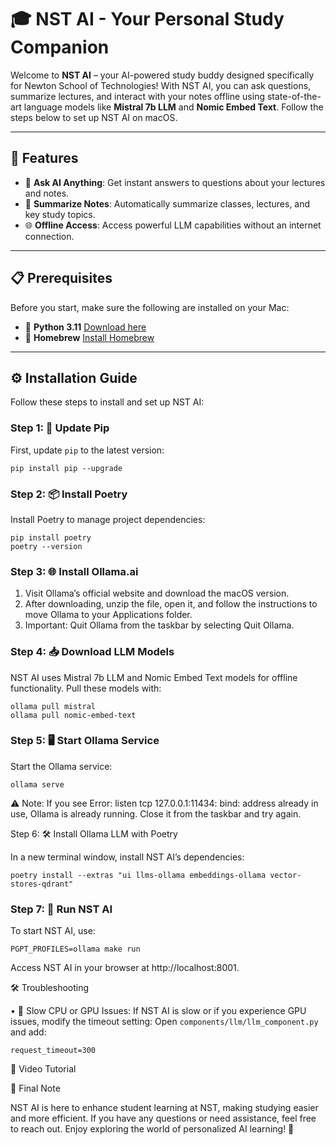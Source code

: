 # 🎓 NST AI - Your Personal Study Companion

Welcome to **NST AI** – your AI-powered study buddy designed specifically for Newton School of Technologies! With NST AI, you can ask questions, summarize lectures, and interact with your notes offline using state-of-the-art language models like **Mistral 7b LLM** and **Nomic Embed Text**. Follow the steps below to set up NST AI on macOS.

---

## 🚀 Features
- 💬 **Ask AI Anything**: Get instant answers to questions about your lectures and notes.
- 📑 **Summarize Notes**: Automatically summarize classes, lectures, and key study topics.
- 🌐 **Offline Access**: Access powerful LLM capabilities without an internet connection.

---

## 📋 Prerequisites
Before you start, make sure the following are installed on your Mac:
- 🐍 **Python 3.11** [Download here](https://www.python.org/downloads/)
- 🍺 **Homebrew** [Install Homebrew](https://brew.sh/)

---

## ⚙️ Installation Guide

Follow these steps to install and set up NST AI:

### Step 1: 🔄 Update Pip
First, update `pip` to the latest version:

```
pip install pip --upgrade
```

### Step 2: 📦 Install Poetry

Install Poetry to manage project dependencies:
```
pip install poetry
poetry --version  
```
### Step 3: 🌐 Install Ollama.ai

1.	Visit Ollama’s official website and download the macOS version.
2.	After downloading, unzip the file, open it, and follow the instructions to move Ollama to your Applications folder.
3.	Important: Quit Ollama from the taskbar by selecting Quit Ollama.

### Step 4: 📥 Download LLM Models

NST AI uses Mistral 7b LLM and Nomic Embed Text models for offline functionality. Pull these models with:
```
ollama pull mistral
ollama pull nomic-embed-text
```
### Step 5: 🖥️ Start Ollama Service

Start the Ollama service:
```
ollama serve
```

⚠️ Note: If you see Error: listen tcp 127.0.0.1:11434: bind: address already in use, Ollama is already running. Close it from the taskbar and try again.

Step 6: 🛠️ Install Ollama LLM with Poetry

In a new terminal window, install NST AI’s dependencies:

```
poetry install --extras "ui llms-ollama embeddings-ollama vector-stores-qdrant"
```

### Step 7: 🚀 Run NST AI

To start NST AI, use:

  ```
PGPT_PROFILES=ollama make run
  ```

Access NST AI in your browser at http://localhost:8001.

🛠 Troubleshooting

•	🐢 Slow CPU or GPU Issues:
If NST AI is slow or if you experience GPU issues, modify the timeout setting:
Open ```components/llm/llm_component.py``` and add:

```request_timeout=300```



🎥 Video Tutorial

🌟 Final Note

NST AI is here to enhance student learning at NST, making studying easier and more efficient. If you have any questions or need assistance, feel free to reach out. Enjoy exploring the world of personalized AI learning! 🎉
